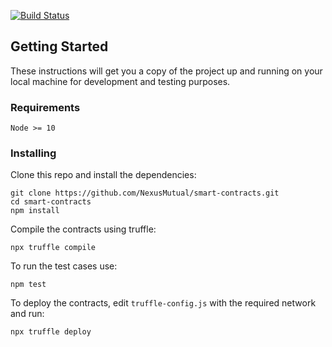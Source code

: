 [![Build Status](https://travis-ci.org/somish/NexusMutual.svg?branch=master)](https://travis-ci.org/somish/NexusMutual?branch=master)

## Getting Started

These instructions will get you a copy of the project up and running on your local machine for development and testing purposes.

### Requirements
```
Node >= 10
```

### Installing

Clone this repo and install the dependencies:

```
git clone https://github.com/NexusMutual/smart-contracts.git
cd smart-contracts
npm install
```

Compile the contracts using truffle:

```
npx truffle compile
```

To run the test cases use:
```
npm test
```

To deploy the contracts, edit `truffle-config.js` with the required network and run:
```
npx truffle deploy
```
